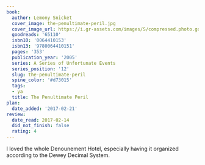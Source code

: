 ```yaml
---
book:
  author: Lemony Snicket
  cover_image: the-penultimate-peril.jpg
  cover_image_url: https://i.gr-assets.com/images/S/compressed.photo.goodreads.com/books/1524161970l/65110._SX98_.jpg
  goodreads: '65110'
  isbn10: '0064410153'
  isbn13: '9780064410151'
  pages: '353'
  publication_year: '2005'
  series: A Series of Unfortunate Events
  series_position: '12'
  slug: the-penultimate-peril
  spine_color: '#d73015'
  tags:
  - ya
  title: The Penultimate Peril
plan:
  date_added: '2017-02-21'
review:
  date_read: 2017-02-14
  did_not_finish: false
  rating: 4
---
```


I loved the whole Denounement Hotel, especially having it organized according to the Dewey Decimal System.
